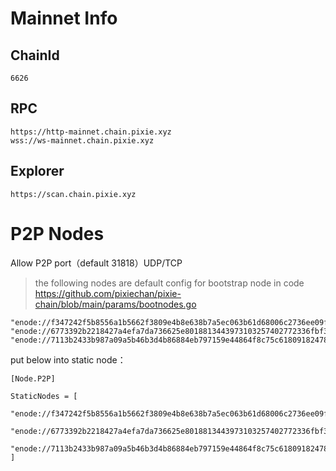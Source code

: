 # Mainnet Info

## ChainId

```
6626
```

## RPC

```
https://http-mainnet.chain.pixie.xyz
wss://ws-mainnet.chain.pixie.xyz
```

## Explorer

```
https://scan.chain.pixie.xyz
```

# P2P Nodes

Allow P2P port（default 31818）UDP/TCP

> the following nodes are default config for bootstrap node in code https://github.com/pixiechan/pixie-chain/blob/main/params/bootnodes.go

```
"enode://f347242f5b8556a1b5662f3809e4b8e638b7a5ec063b61d68006c2736ee09f12bfb74df6bb6e72e79dd2e5ceed572f80f412e161e4f6ec5344adf2decceaf80d@35.163.165.80:31818",
"enode://6773392b2218427a4efa7da736625e8018813443973103257402772336fbf3f08f57553d7aad39aef8a0993657f74f44815107a9ef1ad20f8cf9064aab93e26d@35.80.97.180:31818",
"enode://7113b2433b987a09a5b46b3d4b86884eb797159e44864f8c75c61809182478017a7874cc3065e0599e656b834ef7f36a02e0db930367de8053cdc52d6269359a@52.25.221.158:31818",
```

put below into static node：

```
[Node.P2P]

StaticNodes = [
    "enode://f347242f5b8556a1b5662f3809e4b8e638b7a5ec063b61d68006c2736ee09f12bfb74df6bb6e72e79dd2e5ceed572f80f412e161e4f6ec5344adf2decceaf80d@35.163.165.80:31818",
    "enode://6773392b2218427a4efa7da736625e8018813443973103257402772336fbf3f08f57553d7aad39aef8a0993657f74f44815107a9ef1ad20f8cf9064aab93e26d@35.80.97.180:31818",
    "enode://7113b2433b987a09a5b46b3d4b86884eb797159e44864f8c75c61809182478017a7874cc3065e0599e656b834ef7f36a02e0db930367de8053cdc52d6269359a@52.25.221.158:31818",
]
```
